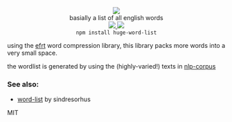 <div align="center">
  <img src="https://cloud.githubusercontent.com/assets/399657/23590290/ede73772-01aa-11e7-8915-181ef21027bc.png" />
  <div>basially a list of all english words</div>
  <a href="https://npmjs.org/package/huge-word-list">
    <img src="https://img.shields.io/npm/v/huge-word-list.svg?style=flat-square" />
  </a>
  <a href="https://nodejs.org/api/documentation.html#documentation_stability_index">
    <img src="https://img.shields.io/badge/stability-stable-green.svg?style=flat-square" />
  </a>
</div>

<div align="center">
  <code>npm install huge-word-list</code>
</div>

using the [efrt](https://github.com/nlp-compromise/efrt/) word compression library, this library packs more words into a very small space.

the wordlist is generated by using the (highly-varied!) texts in [nlp-corpus](https://github.com/nlp-compromise/nlp-corpus)


### See also:
* [word-list](https://github.com/sindresorhus/word-list) by sindresorhus


MIT